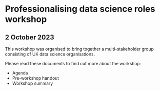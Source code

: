 # Professionalising data science roles workshop
## 2 October 2023

This workshop was organised to bring together a multi-stakeholder group consisting of UK data science organisations. 

Please read these documents to find out more about the workshop:
* Agenda
* Pre-workshop handout
* Workshop summary
